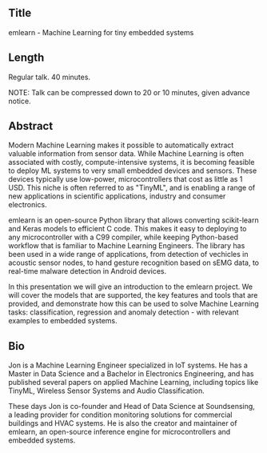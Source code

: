 
## Title
emlearn - Machine Learning for tiny embedded systems

## Length
Regular talk. 40 minutes.

NOTE: Talk can be compressed down to 20 or 10 minutes, given advance notice.

## Abstract

Modern Machine Learning makes it possible to automatically extract valuable information from sensor data.
While Machine Learning is often associated with costly, compute-intensive systems,
it is becoming feasible to deploy ML systems to very small embedded devices and sensors.
These devices typically use low-power, microcontrollers that cost as little as 1 USD.
This niche is often referred to as "TinyML", and is enabling a range of new applications
in scientific applications, industry and consumer electronics.

emlearn is an open-source Python library that allows converting scikit-learn and Keras models to efficient C code.
This makes it easy to deploying to any microcontroller with a C99 compiler,
while keeping Python-based workflow that is familiar to Machine Learning Engineers. 
The library has been used in a wide range of applications, from detection of vechicles in acoustic sensor nodes,
to hand gesture recognition based on sEMG data, to real-time malware detection in Android devices.

In this presentation we will give an introduction to the emlearn project.
We will cover the models that are supported, the key features and tools that are provided,
and demonstrate how this can be used to solve Machine Learning tasks: classification, regression and anomaly detection - with relevant examples to embedded systems.

## Bio

Jon is a Machine Learning Engineer specialized in IoT systems.
He has a Master in Data Science and a Bachelor in Electronics Engineering,
and has published several papers on applied Machine Learning,
including topics like TinyML, Wireless Sensor Systems and Audio Classification.

These days Jon is co-founder and Head of Data Science at Soundsensing,
a leading provider for condition monitoring solutions for commercial buildings and HVAC systems.
He is also the creator and maintainer of emlearn,
an open-source inference engine for microcontrollers and embedded systems.

